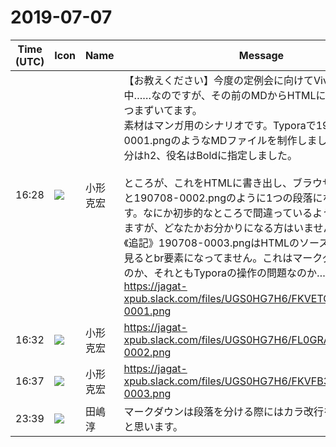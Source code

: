 # 2019-07-07

|Time (UTC)|Icon|Name|Message|
|---|---|---|---|
|16:28|![](https://avatars.slack-edge.com/2020-01-22/918424979847_0035b70d5fcd5cec902e_72.png)|小形克宏|【お教えください】今度の定例会に向けてVivliostyleに挑戦中……なのですが、その前のMDからHTMLに書き出す段階でつまずいてます。<br>素材はマンガ用のシナリオです。Typoraで190708-0001.pngのようなMDファイルを制作しました。「○」の部分はh2、役名はBoldに指定しました。<br><br>ところが、これをHTMLに書き出し、ブラウザで表示させると190708-0002.pngのように1つの段落になってしまいます。なにか初歩的なところで間違っているような気がしていますが、どなたかお分かりになる方はいませんでしょうか？<br>《追記》190708-0003.pngはHTMLのソースのソースです。見るとbr要素になってません。これはマークダウンの問題なのか、それともTyporaの操作の問題なのか……？<br>https://jagat-xpub.slack.com/files/UGS0HG7H6/FKVETGJ58/190708-0001.png|
|16:32|![](https://avatars.slack-edge.com/2020-01-22/918424979847_0035b70d5fcd5cec902e_72.png)|小形克宏|https://jagat-xpub.slack.com/files/UGS0HG7H6/FL0GRAJRF/190708-0002.png|
|16:37|![](https://avatars.slack-edge.com/2020-01-22/918424979847_0035b70d5fcd5cec902e_72.png)|小形克宏|https://jagat-xpub.slack.com/files/UGS0HG7H6/FKVFB39DZ/190708-0003.png|
|23:39|![](https://secure.gravatar.com/avatar/698cc14290c3976fdd9f0a23494b87c1.jpg?s=72&d=https%3A%2F%2Fa.slack-edge.com%2Fdf10d%2Fimg%2Favatars%2Fava_0018-72.png)|田嶋　淳|マークダウンは段落を分ける際にはカラ改行を入れる感じかと思います。|
